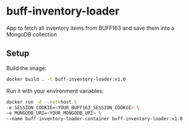 # buff-inventory-loader
App to fetch all inventory items from BUFF163 and save them into a MongoDB collection

## Setup
Build the image:

```bash
docker build . -t buff-inventory-loader:v1.0
```

Run it with your environment variables:

```bash
docker run -d --net=host \
-e SESSION_COOKIE=<YOUR_BUFF163_SESSION_COOKIE> \
-e MONGODB_URI=<YOUR_MONGODB_URI> \
--name buff-inventory-loader-container buff-inventory-loader:v1.0
```